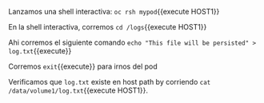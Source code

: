 Lanzamos una shell interactiva:
``oc rsh mypod``{{execute HOST1}}

En la shell interactiva, corremos ``cd /logs``{{execute HOST1}}

Ahi corremos el siguiente comando `echo "This file will be persisted" > log.txt`{{execute}}

Corremos `exit`{{execute}} para irnos del pod

Verificamos que  `log.txt` existe en host path by corriendo ``cat /data/volume1/log.txt``{{execute HOST1}}.


